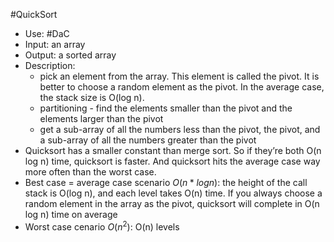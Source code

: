 #QuickSort
- Use: #DaC 
- Input: an array
- Output: a sorted array
- Description:
	- pick an element from the array. This element is called the pivot. It is better to choose a random element as the pivot. In the average case, the stack size is O(log n).
	- partitioning - find the elements smaller than the pivot and the elements larger than the pivot
	- get a sub-array of all the numbers less than the pivot, the pivot, and a sub-array of all the numbers greater than the pivot
- Quicksort has a smaller constant than merge sort. So if they’re both O(n log n) time, quicksort is faster. And quicksort hits the average case way more often than the worst case.
- Best case = average case scenario $O(n * log n)$: the height of the call stack is O(log n), and each level takes O(n) time. If you always choose a random element in the array as the pivot, quicksort will complete in O(n log n) time on average
- Worst case cenario  $O(n^2)$: O(n) levels